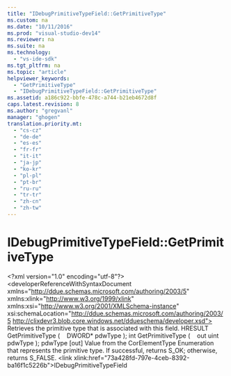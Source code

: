 ```yaml
---
title: "IDebugPrimitiveTypeField::GetPrimitiveType"
ms.custom: na
ms.date: "10/11/2016"
ms.prod: "visual-studio-dev14"
ms.reviewer: na
ms.suite: na
ms.technology: 
  - "vs-ide-sdk"
ms.tgt_pltfrm: na
ms.topic: "article"
helpviewer_keywords: 
  - "GetPrimitiveType"
  - "IDebugPrimitiveTypeField::GetPrimitiveType"
ms.assetid: a186c922-bbfe-478c-a744-b21eb4672d8f
caps.latest.revision: 8
ms.author: "gregvanl"
manager: "ghogen"
translation.priority.mt: 
  - "cs-cz"
  - "de-de"
  - "es-es"
  - "fr-fr"
  - "it-it"
  - "ja-jp"
  - "ko-kr"
  - "pl-pl"
  - "pt-br"
  - "ru-ru"
  - "tr-tr"
  - "zh-cn"
  - "zh-tw"
---
```

# IDebugPrimitiveTypeField::GetPrimitiveType
\<?xml version="1.0" encoding="utf-8"?>
\<developerReferenceWithSyntaxDocument xmlns="http://ddue.schemas.microsoft.com/authoring/2003/5" xmlns:xlink="http://www.w3.org/1999/xlink" xmlns:xsi="http://www.w3.org/2001/XMLSchema-instance" xsi:schemaLocation="http://ddue.schemas.microsoft.com/authoring/2003/5 http://clixdevr3.blob.core.windows.net/ddueschema/developer.xsd">
  <introduction>
    <para>Retrieves the primitive type that is associated with this field. </para>
  </introduction>
  <syntaxSection>
    <legacySyntax language="cpp#">HRESULT GetPrimitiveType (
   DWORD* <parameterReference>pdwType</parameterReference>
);</legacySyntax>
    <legacySyntax language="c#">int GetPrimitiveType (
   out uint <parameterReference>pdwType</parameterReference>
);</legacySyntax>
  </syntaxSection>
  <parameters>
    <content>
      <definitionTable>
        <definedTerm>
          <parameterReference>pdwType</parameterReference>
        </definedTerm>
        <definition>
          <para>[out] Value from the CorElementType Enumeration that represents the primitive type.</para>
        </definition>
      </definitionTable>
    </content>
  </parameters>
  <returnValue>
    <content>
      <para>If successful, returns <languageKeyword>S_OK</languageKeyword>; otherwise, returns <languageKeyword>S_FALSE</languageKeyword>.</para>
    </content>
  </returnValue>
  <relatedTopics>
\<link xlink:href="73a428fd-797e-4ceb-8392-ba16f1c5226b">IDebugPrimitiveTypeField</link>
</relatedTopics>
</developerReferenceWithSyntaxDocument>